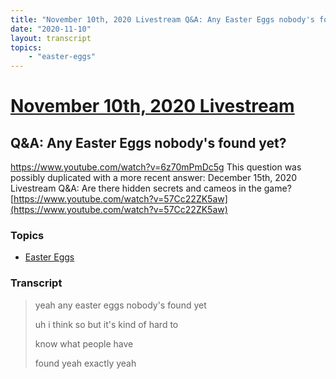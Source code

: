 ```yaml
---
title: "November 10th, 2020 Livestream Q&A: Any Easter Eggs nobody's found yet?"
date: "2020-11-10"
layout: transcript
topics:
    - "easter-eggs"
---
```

# [November 10th, 2020 Livestream](../2020-11-10.md)
## Q&A: Any Easter Eggs nobody's found yet?
https://www.youtube.com/watch?v=6z70mPmDc5g
This question was possibly duplicated with a more recent answer: December 15th, 2020 Livestream Q&A: Are there hidden secrets and cameos in the game? [https://www.youtube.com/watch?v=57Cc22ZK5aw](https://www.youtube.com/watch?v=57Cc22ZK5aw)


### Topics
* [Easter Eggs](../topics/easter-eggs.md)

### Transcript

> yeah any easter eggs nobody's found yet
>
> uh i think so but it's kind of hard to
>
> know what people have
>
> found yeah exactly yeah

